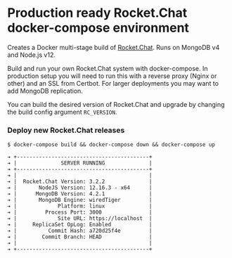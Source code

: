 # Production ready Rocket.Chat docker-compose environment

Creates a Docker multi-stage build of [Rocket.Chat](https://rocket.chat/). Runs on MongoDB v4 and Node.js v12.

Build and run your own Rocket.Chat system with docker-compose. In production setup you will need to run this with a reverse proxy (Nginx or other) and an SSL from Certbot. For larger deployments you may want to add MongoDB replication.

You can build the desired version of Rocket.Chat and upgrade by changing the build config argument `RC_VERSION`.

### Deploy new Rocket.Chat releases
`$ docker-compose build && docker-compose down && docker-compose up`

```
➔ +------------------------------------------+
➔ |              SERVER RUNNING              |
➔ +------------------------------------------+
➔ |                                          |
➔ |  Rocket.Chat Version: 3.2.2              |
➔ |       NodeJS Version: 12.16.3 - x64      |
➔ |      MongoDB Version: 4.2.1              |
➔ |       MongoDB Engine: wiredTiger         |
➔ |             Platform: linux              |
➔ |         Process Port: 3000               |
➔ |             Site URL: https://localhost  |
➔ |     ReplicaSet OpLog: Enabled            |
➔ |          Commit Hash: a720d25f4e         |
➔ |        Commit Branch: HEAD               |
➔ |                                          |
➔ +------------------------------------------+
```